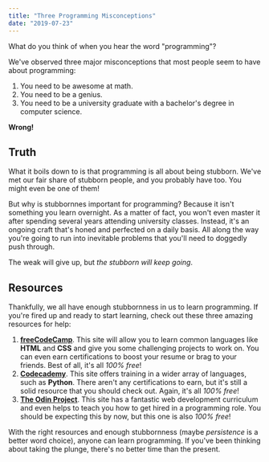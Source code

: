 ```yaml
---
title: "Three Programming Misconceptions"
date: "2019-07-23"
---
```


What do you think of when you hear the word "programming"?

We've observed three major misconceptions that most people seem to have about programming:

1.  You need to be awesome at math.
2.  You need to be a genius.
3.  You need to be a university graduate with a bachelor's degree in computer science.

**Wrong!**

## Truth

What it boils down to is that programming is all about being stubborn.  We've met our fair share of stubborn people, and you probably have too.  You might even be one of them!

But why is stubbornnes important for programming?  Because it isn't something you learn overnight.  As a matter of fact, you won't even master it after spending several years attending university classes.  Instead, it's an ongoing craft that's honed and perfected on a daily basis.  All along the way you're going to run into inevitable problems that you'll need to doggedly push through.

The weak will give up, but *the stubborn will keep going*.

## Resources

Thankfully, we all have enough stubbornness in us to learn programming.  If you're fired up and ready to start learning, check out these three amazing resources for help:

1.  [**freeCodeCamp**](https://www.freecodecamp.org/).  This site will allow you to learn common languages like **HTML** and **CSS** and give you some challenging projects to work on.  You can even earn certifications to boost your resume or brag to your friends.  Best of all, it's all *100% free*!
2.  [**Codecademy**](https://www.codecademy.com/).  This site offers training in a wider array of languages, such as **Python**.  There aren't any certifications to earn, but it's still a solid resource that you should check out.  Again, it's all *100% free*!
3.  [**The Odin Project**](https://www.theodinproject.com/).  This site has a fantastic web development curriculum and even helps to teach you how to get hired in a programming role.  You should be expecting this by now, but this one is also *100% free*!

With the right resources and enough stubbornness (maybe *persistence* is a better word choice), anyone can learn programming.  If you've been thinking about taking the plunge, there's no better time than the present.
